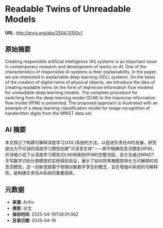 # Readable Twins of Unreadable Models

**URL**: http://arxiv.org/abs/2504.13150v1

## 原始摘要

Creating responsible artificial intelligence (AI) systems is an important
issue in contemporary research and development of works on AI. One of the
characteristics of responsible AI systems is their explainability. In the
paper, we are interested in explainable deep learning (XDL) systems. On the
basis of the creation of digital twins of physical objects, we introduce the
idea of creating readable twins (in the form of imprecise information flow
models) for unreadable deep learning models. The complete procedure for
switching from the deep learning model (DLM) to the imprecise information flow
model (IIFM) is presented. The proposed approach is illustrated with an example
of a deep learning classification model for image recognition of handwritten
digits from the MNIST data set.


## AI 摘要

本文探讨了构建可解释深度学习(XDL)系统的方法，以促进负责任AI的发展。研究提出为不可读的深度学习模型创建"可读孪生体"——即不精确信息流模型(IIFM)，并详细介绍了从深度学习模型(DLM)转换到IIFM的完整流程。该方法通过MNIST手写数字识别分类模型的实例得到验证，展示了如何将黑箱模型转化为可解释的信息流模型。这一创新思路基于物理对象数字孪生的概念，旨在增强AI系统的可解释性，是构建负责任AI系统的重要探索。

## 元数据

- **来源**: ArXiv
- **类型**: 论文
- **保存时间**: 2025-04-19T09:01:06Z
- **目录日期**: 2025-04-19
